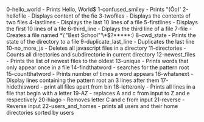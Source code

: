 0-hello_world - Prints Hello, World$
1-confused_smiley - Prints "(Ôo)'
2-hellofile  - Displays content of the fie
3-twofiles - Displays the contents of two files 
4-lastlines - Displays the last 10 lines of a file
5-firstlines - Displays the first 10 lines of a file
6-third_line - Diplays the third line of a file
7-file - Creates a file named \*\\'"Best School"\'\\*$\?\*\*\*\*\*:)
8-cwd_state - Prints the state of the directory to a file
9-duplicate_last_line - Duplicates the last line
10-no_more_js - Deletes all javascript files in a directory
11-directories - Counts all directories and subdirectorie in current directory
12-newest_files - Prints the list of newest files to the oldest
13-unique - Prints words that only appear once in a file
14-findthatword - searches for the pattern root
15-countthatword - Prints number of times a word appears
16-whatsnext - Display lines containing the pattern root an 3 lines after them
17-hidethisword - print all files apart from bin
18-letteronly - Prints all lines in a file that begin with a letter
19-AZ - replaces A and c from input to Z and e respectively
20-hiago - Removes letter C and c from input
21-reverse - Reverse input
22-users_and_homes - prints all users and their home directories sorted by users
